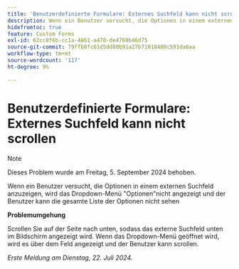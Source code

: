 ```yaml
---
title: 'Benutzerdefinierte Formulare: Externes Suchfeld kann nicht scrollen'
description: Wenn ein Benutzer versucht, die Optionen in einem externen Suchfeld anzuzeigen, wird das Dropdown-Menü "Optionen"nicht angezeigt und der Benutzer kann die gesamte Liste der Optionen nicht sehen
hidefromtoc: true
feature: Custom Forms
exl-id: 62cc8f6b-cc1a-4861-a470-de4769b46d75
source-git-commit: 79ffb8fc61d5dd80b91a27b71018400c591da6aa
workflow-type: tm+mt
source-wordcount: '117'
ht-degree: 9%

---
```


# Benutzerdefinierte Formulare: Externes Suchfeld kann nicht scrollen

>[!NOTE]
>
>Dieses Problem wurde am Freitag, 5. September 2024 behoben.

Wenn ein Benutzer versucht, die Optionen in einem externen Suchfeld anzuzeigen, wird das Dropdown-Menü &quot;Optionen&quot;nicht angezeigt und der Benutzer kann die gesamte Liste der Optionen nicht sehen

**Problemumgehung**

Scrollen Sie auf der Seite nach unten, sodass das externe Suchfeld unten im Bildschirm angezeigt wird. Wenn das Dropdown-Menü geöffnet wird, wird es über dem Feld angezeigt und der Benutzer kann scrollen.

_Erste Meldung am Dienstag, 22. Juli 2024._
